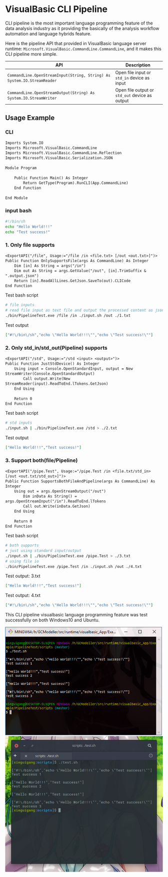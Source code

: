 # VisualBasic CLI Pipeline

CLI pipeline is the most important language programming feature of the data analysis industry as it providing the basically of the analysis workflow automation and language hybrids feature.

Here is the pipeline API that provided in VisualBasic language server runtime: ``Microsoft.VisualBasic.CommandLine.CommandLine``, and it makes this CLI pipeline more simple.

|API|Description|
|---|-----------|
|``CommandLine.OpenStreamInput(String, String) As System.IO.StreamReader``|Open file input or ``std_in`` device as input|
|``CommandLine.OpenStreamOutput(String) As System.IO.StreamWriter``|Open file output or ``std_out`` device as output|

## Usage Example

### CLI

```vbnet
Imports System.IO
Imports Microsoft.VisualBasic.CommandLine
Imports Microsoft.VisualBasic.CommandLine.Reflection
Imports Microsoft.VisualBasic.Serialization.JSON

Module Program

    Public Function Main() As Integer
        Return GetType(Program).RunCLI(App.CommandLine)
    End Function

End Module
```

### input bash

```bash
#!/bin/sh
echo "Hello World!!!"
echo "Test success!"
```

### 1. Only file supports

```vbnet
<ExportAPI("/file", Usage:="/file /in <file.txt> [/out <out.txt>]")>
Public Function OnlySupportsFile(args As CommandLine) As Integer
    Dim [in] As String = args("/in")
    Dim out As String = args.GetValue("/out", [in].TrimSuffix & ".output.json")
    Return [in].ReadAllLines.GetJson.SaveTo(out).CLICode
End Function
```

Test bash script

```bash
# file inputs
# read file input as text file and output the processed content as json
./bin/PipelineTest.exe /file /in ./input.sh /out ./1.txt
```

Test output

```json
["#!\/bin\/sh","echo \"Hello World!!!\"","echo \"Test success!\""]
```

### 2. Only std_in/std_out(Pipeline) supports

```vbnet
<ExportAPI("/std", Usage:="/std <input> <output>")>
Public Function JustStdDevice() As Integer
    Using input = Console.OpenStandardInput, output = New StreamWriter(Console.OpenStandardOutput)
        Call output.Write(New StreamReader(input).ReadToEnd.lTokens.GetJson)
    End Using

    Return 0
End Function
```

Test bash script

```bash
# std inputs
./input.sh | ./bin/PipelineTest.exe /std > ./2.txt
```

Test output

```json
["Hello World!!!","Test success!"]
```

### 3. Support both(file/Pipeline)

```vbnet
<ExportAPI("/pipe.Test", Usage:="/pipe.Test /in <file.txt/std_in> [/out <out.txt/std_out>]")>
Public Function SupportsBothFileAndPipeline(args As CommandLine) As Integer
    Using out = args.OpenStreamOutput("/out")
        Dim inData As String() = args.OpenStreamInput("/in").ReadToEnd.lTokens
        Call out.Write(inData.GetJson)
    End Using

    Return 0
End Function
```

Test bash script

```bash
# both supports
# just using standard input/output
./input.sh | ./bin/PipelineTest.exe /pipe.Test > ./3.txt
# using file io
./bin/PipelineTest.exe /pipe.Test /in ./input.sh /out ./4.txt
```

Test output: 3.txt

```json
["Hello World!!!","Test success!"]
```

Test output: 4.txt

```json
["#!\/bin\/sh","echo \"Hello World!!!\"","echo \"Test success!\""]
```

This CLI pipeline visualbasic language programming feature was test successfully on both Windows10 and Ubuntu.

![](./scripts/Windows10.png)
![](./scripts/Ubuntu.png)
